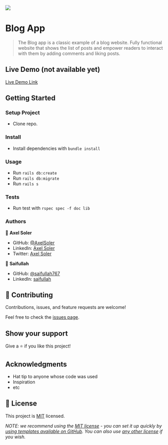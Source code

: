 ![](https://img.shields.io/badge/Microverse-blueviolet)

# Blog App

> The Blog app is a classic example of a blog website. Fully functional website that shows the list of posts and empower readers to interact with them by adding comments and liking posts.

## Live Demo (not available yet)

[Live Demo Link](https://livedemo.com)

## Getting Started

### Setup Project
- Clone repo.

### Install
- Install dependencies with `bundle install`

### Usage
- Run `rails db:create`
- Run `rails db:migrate`
- Run `rails s`

### Tests
- Run test with `rspec spec -f doc lib`

### Authors

👤 **Axel Soler**

- GitHub: [@AxelSoler](https://github.com/AxelSoler)
- LinkedIn: [Axel Soler](https://www.linkedin.com/in/axel-soler-685985232/)
- Twitter: [Axel Soler](https://twitter.com/AxelSoler18)

👤 **Saifullah**

- GitHub: [@saifullah767](https://github.com/saifullah767)
- LinkedIn: [saifullah](https://www.linkedin.com/in/saifkj/)




## 🤝 Contributing

Contributions, issues, and feature requests are welcome!

Feel free to check the [issues page](../../issues/).

## Show your support

Give a ⭐️ if you like this project!

## Acknowledgments

- Hat tip to anyone whose code was used
- Inspiration
- etc

## 📝 License

This project is [MIT](./LICENSE) licensed.

_NOTE: we recommend using the [MIT license](https://choosealicense.com/licenses/mit/) - you can set it up quickly by [using templates available on GitHub](https://docs.github.com/en/communities/setting-up-your-project-for-healthy-contributions/adding-a-license-to-a-repository). You can also use [any other license](https://choosealicense.com/licenses/) if you wish._
